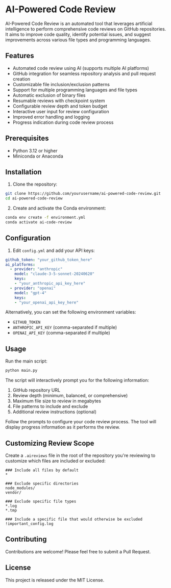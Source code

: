 # AI-Powered Code Review

AI-Powered Code Review is an automated tool that leverages artificial intelligence to perform comprehensive code reviews on GitHub repositories. It aims to improve code quality, identify potential issues, and suggest improvements across various file types and programming languages.

## Features

- Automated code review using AI (supports multiple AI platforms)
- GitHub integration for seamless repository analysis and pull request creation
- Customizable file inclusion/exclusion patterns
- Support for multiple programming languages and file types
- Automatic exclusion of binary files
- Resumable reviews with checkpoint system
- Configurable review depth and token budget
- Interactive user input for review configuration
- Improved error handling and logging
- Progress indication during code review process

## Prerequisites

- Python 3.12 or higher
- Miniconda or Anaconda

## Installation

1. Clone the repository:
```bash
git clone https://github.com/yourusername/ai-powered-code-review.git
cd ai-powered-code-review
```
2. Create and activate the Conda environment:
```bash
conda env create -f environment.yml
conda activate ai-code-review
```

## Configuration

1. Edit `config.yml` and add your API keys:
```yaml
github_token: "your_github_token_here"
ai_platforms:
  - provider: "anthropic"
    model: "claude-3-5-sonnet-20240620"
    keys:
    - "your_anthropic_api_key_here"
  - provider: "openai"
    model: "gpt-4"
    keys:
    - "your_openai_api_key_here"
```

Alternatively, you can set the following environment variables:

- `GITHUB_TOKEN`
- `ANTHROPIC_API_KEY` (comma-separated if multiple)
- `OPENAI_API_KEY` (comma-separated if multiple)

## Usage

Run the main script:
```bash
python main.py
```

The script will interactively prompt you for the following information:

1. GitHub repository URL
2. Review depth (minimum, balanced, or comprehensive)
3. Maximum file size to review in megabytes
4. File patterns to include and exclude
5. Additional review instructions (optional)

Follow the prompts to configure your code review process. The tool will display progress information as it performs the review.

## Customizing Review Scope

Create a `.aireviews` file in the root of the repository you're reviewing to customize which files are included or excluded:
```
### Include all files by default
*

### Exclude specific directories
node_modules/
vendor/

### Exclude specific file types
*.log
*.tmp

### Include a specific file that would otherwise be excluded
!important_config.log
```

## Contributing

Contributions are welcome! Please feel free to submit a Pull Request.

## License

This project is released under the MIT License.
